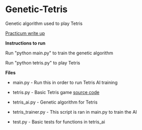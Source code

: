 # Genetic-Tetris
Genetic algorithm used to play Tetris

[Practicum write up](https://github.com/thyo9470/Genetic-Tetris/blob/master/Tetris_AI.pdf)

**Instructions to run**

Run "python main.py" to train the genetic algorithm

Run "python tetris.py" to play Tetris

**Files**

- main.py - Run this in order to run Tetris AI training

- tetris.py - Basic Tetris game [source code](https://gist.github.com/silvasur/565419/d9de6a84e7da000797ac681976442073045c74a4)

- tetris_ai.py - Genetic algorithm for Tetris

- tetris_trainer.py - This script is ran in main.py to train the AI

- test.py - Basic tests for functions in tetris_ai
